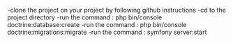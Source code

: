 -clone the project on your project by following github instructions
-cd to the project directory
-run the command : php bin/console doctrine:database:create 
-run the command : php bin/console doctrine:migrations:migrate
-run the command : symfony server:start
